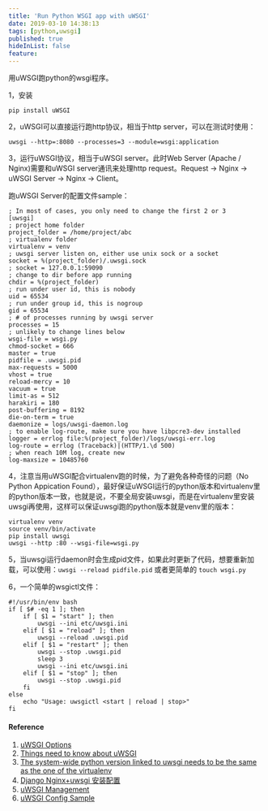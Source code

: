 ```yaml
---
title: 'Run Python WSGI app with uWSGI'
date: 2019-03-10 14:38:13
tags: [python,uwsgi]
published: true
hideInList: false
feature: 
---
```

用uWSGI跑python的wsgi程序。
<!-- more -->


1，安装

```
pip install uWSGI
```

2，uWSGI可以直接运行跑http协议，相当于http server，可以在测试时使用：

```
uwsgi --http=:8080 --processes=3 --module=wsgi:application
```

3，运行uWSGI协议，相当于uWSGI server。此时Web Server (Apache / Nginx)需要和uWSGI server通讯来处理http request。Request -> Nginx -> uWSGI Server -> Nginx -> Client。

跑uWSGI Server的配置文件sample：

```
; In most of cases, you only need to change the first 2 or 3
[uwsgi]
; project home folder
project_folder = /home/project/abc
; virtualenv folder
virtualenv = venv
; uwsgi server listen on, either use unix sock or a socket
socket = %(project_folder)/.uwsgi.sock
; socket = 127.0.0.1:59090
; change to dir before app running
chdir = %(project_folder)
; run under user id, this is nobody
uid = 65534
; run under group id, this is nogroup
gid = 65534
; # of processes running by uwsgi server
processes = 15
; unlikely to change lines below
wsgi-file = wsgi.py
chmod-socket = 666
master = true
pidfile = .uwsgi.pid
max-requests = 5000
vhost = true
reload-mercy = 10
vacuum = true
limit-as = 512
harakiri = 180
post-buffering = 8192
die-on-term = true
daemonize = logs/uwsgi-daemon.log
; to enable log-route, make sure you have libpcre3-dev installed
logger = errlog file:%(project_folder)/logs/uwsgi-err.log
log-route = errlog (Traceback)|(HTTP/1.\d 500)
; when reach 10M log, create new
log-maxsize = 10485760
```

4，注意当用uWSGI配合virtualenv跑的时候，为了避免各种奇怪的问题（No Python Appication Found），最好保证uWSGI运行的python版本和virtualenv里的python版本一致，也就是说，不要全局安装uwsgi，而是在virtualenv里安装uwsgi再使用，这样可以保证uwsgi跑的python版本就是venv里的版本：
```
virtualenv venv
source venv/bin/activate
pip install uwsgi
uwsgi --http :80 --wsgi-file=wsgi.py
```

5，当uwsgi运行daemon时会生成pid文件，如果此时更新了代码，想要重新加载，可以使用：`uwsgi --reload pidfile.pid` 或者更简单的 `touch wsgi.py`

6，一个简单的wsgictl文件：

```
#!/usr/bin/env bash
if [ $# -eq 1 ]; then
    if [ $1 = "start" ]; then
        uwsgi --ini etc/uwsgi.ini
    elif [ $1 = "reload" ]; then
        uwsgi --reload .uwsgi.pid
    elif [ $1 = "restart" ]; then
        uwsgi --stop .uwsgi.pid
        sleep 3
        uwsgi --ini etc/uwsgi.ini
    elif [ $1 = "stop" ]; then
        uwsgi --stop .uwsgi.pid
    fi
else
    echo "Usage: uwsgictl <start | reload | stop>"
fi
```

#### Reference

1. [uWSGI Options](https://uwsgi-docs.readthedocs.io/en/latest/Options.html)
2. [Things need to know about uWSGI](https://uwsgi-docs.readthedocs.io/en/latest/ThingsToKnow.html)
3. [The system-wide python version linked to uwsgi needs to be the same as the one of the virtualenv](https://stackoverflow.com/questions/42086692/django-pyenv-uwsgi-modulenotfounderror-no-module-named-django)
4. [Django Nginx+uwsgi 安装配置](http://www.runoob.com/django/django-nginx-uwsgi.html)
5. [uWSGI Management](https://uwsgi-docs.readthedocs.io/en/latest/Management.html)
6. [uWSGI Config Sample](https://github.com/source-nerd/Python-flask-with-uwsgi-and-nginx/blob/master/uwsgi.ini)